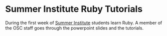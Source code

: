 # Summer Institute Ruby Tutorials

During the first week of [Summer Institute](https://www.osc.edu/education/si) students
learn Ruby. A member of the OSC staff goes through the powerpoint slides and the
tutorials.
